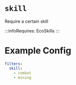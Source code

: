# `skill`

Require a certain skill

:::infoRequires:
EcoSkills
:::

# Example Config
```yaml
filters:
  skill:
    - combat
    - mining
```
